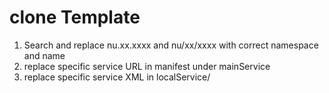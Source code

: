 # clone Template

1. Search and replace nu.xx.xxxx and nu/xx/xxxx with correct namespace and name
2. replace specific service URL in manifest under mainService
3. replace specific service XML in localService/
